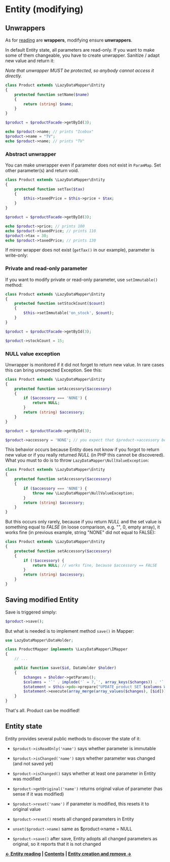 Entity (modifying)
===

## Unwrappers

As for [reading](3.Entity-reading.md) are **wrappers**, modifying ensure **unwrappers**.

In default Entity state, all parameters are read-only. If you want to make some of them
changeable, you have to create unwrapper. Sanitize / adapt new value and return it:

*Note that unwrapper MUST be protected, so anybody cannot access it directly.*

```php
class Product extends \LazyDataMapper\Entity
{
	protected function setName($name)
	{
		return (string) $name;
	}
}

$product = $productFacade->getById(3);

echo $product->name; // prints "Icebox"
$product->name = "TV";
echo $product->name; // prints "TV"
```

### Abstract unwrapper

You can make unwrapper even if parameter does not exist in `ParamMap`.
Set other parameter(s) and return void.

```php
class Product extends \LazyDataMapper\Entity
{
	protected function setTax($tax)
	{
		$this->taxedPrice = $this->price + $tax;
	}
}

$product = $productFacade->getById(3);

echo $product->price; // prints 100
echo $product->taxedPrice; // prints 110
$product->tax = 30;
echo $product->taxedPrice; // prints 130
```

If mirror wrapper does not exist (`getTax()` in our example), parameter is write-only:

### Private and read-only parameter

If you want to modify private or read-only parameter, use `setImmutable()` method:

```php
class Product extends \LazyDataMapper\Entity
{
	protected function setStockCount($count)
	{
		$this->setImmutable('on_stock', $count);
	}
}

$product = $productFacade->getById(3);

$product->stockCount = 15;
```

### NULL value exception

Unwrapper is monitored if it did not forget to return new value. In rare cases this can bring
unexpected Exception. See this:

```php
class Product extends \LazyDataMapper\Entity
{
	protected function setAccessory($accessory)
	{
		if ($accessory === 'NONE') {
			return NULL;
		}
		return (string) $accessory;
	}
}

$product = $productFacade->getById(3);

$product->accessory = 'NONE'; // you expect that $product->accessory becomes NULL, but Exception is thrown
```

This behavior occurs because Entity does not know if you forgot to return new value or if you really
returned *NULL* (in PHP this cannot be discovered). What you must to do is to throw `LazyDataMapper\NullValueException`:

```php
class Product extends \LazyDataMapper\Entity
{
	protected function setAccessory($accessory)
	{
		if ($accessory === 'NONE') {
			throw new \LazyDataMapper\NullValueException;
		}
		return (string) $accessory;
	}
}
```

But this occurs only rarely, because if you return *NULL* and the set value is something equal to *FALSE*
(in loose comparison, e.g. "", 0, empty array), it works fine (in previous example, string "NONE" did not
equal to FALSE):

```php
class Product extends \LazyDataMapper\Entity
{
	protected function setAccessory($accessory)
	{
		if (!$accessory) {
			return NULL; // works fine, because $accessory == FALSE
		}
		return (string) $accessory;
	}
}
```

## Saving modified Entity

Save is triggered simply:

```php
$product->save();
```

But what is needed is to implement method `save()` in Mapper:

```php
use LazyDataMapper\DataHolder;

class ProductMapper implements \LazyDataMapper\IMapper
{
	// ...

	public function save($id, DataHolder $holder)
	{
		$changes = $holder->getParams();
		$columns = '`' . implode('` = ?,`', array_keys($changes)) . '` = ?';
		$statement = $this->pdo->prepare("UPDATE product SET $columns WHERE id = ?");
		$statement->execute(array_merge(array_values($changes), [$id]));
	}
}
```

That's all. Product can be modified!

## Entity state

Entity provides several public methods to discover the state of it:

- `$product->isReadOnly('name')` says whether parameter is immutable

- `$product->isChanged('name')` says whether parameter was changed (and not saved yet)

- `$product->isChanged()` says whether at least one parameter in Entity was modified

- `$product->getOriginal('name')` returns original value of parameter (has sense if it was modified)

- `$product->reset('name')` if parameter is modified, this resets it to original value

- `$product->reset()` resets all changed parameters in Entity

- `unset($product->name)` same as $product->name = NULL

- `$product->save()` after save, Entity adopts all changed parameters as original, so it
reports that it is not changed


**[← Entity reading](3.Entity-reading.md)
| [Contents](../readme.md#documentation)
| [Entity creation and remove →](5.Entity-creation-and-remove.md)**
